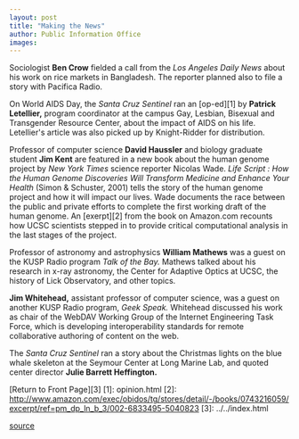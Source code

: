 ```yaml
---
layout: post
title: "Making the News"
author: Public Information Office
images:
---
```


Sociologist **Ben Crow** fielded a call from the _Los Angeles Daily News_ about his work on rice markets in Bangladesh. The reporter planned also to file a story with Pacifica Radio.

On World AIDS Day, the _Santa Cruz Sentinel_ ran an [op-ed][1] by **Patrick Letellier,** program coordinator at the campus Gay, Lesbian, Bisexual and Transgender Resource Center, about the impact of AIDS on his life. Letellier's article was also picked up by Knight-Ridder for distribution.

Professor of computer science **David Haussler** and biology graduate student **Jim Kent** are featured in a new book about the human genome project by _New York Times_ science reporter Nicolas Wade. _Life Script : How the Human Genome Discoveries Will Transform Medicine and Enhance Your Health_ (Simon & Schuster, 2001) tells the story of the human genome project and how it will impact our lives. Wade documents the race between the public and private efforts to complete the first working draft of the human genome. An [exerpt][2] from the book on Amazon.com recounts how UCSC scientists stepped in to provide critical computational analysis in the last stages of the project.

Professor of astronomy and astrophysics **William Mathews** was a guest on the KUSP Radio program _Talk of the Bay._ Mathews talked about his research in x-ray astronomy, the Center for Adaptive Optics at UCSC, the history of Lick Observatory, and other topics.   
  
**Jim Whitehead,** assistant professor of computer science, was a guest on another KUSP Radio program, _Geek Speak._ Whitehead discussed his work as chair of the WebDAV Working Group of the Internet Engineering Task Force, which is developing interoperability standards for remote collaborative authoring of content on the web.  
  
The _Santa Cruz Sentinel_ ran a story about the Christmas lights on the blue whale skeleton at the Seymour Center at Long Marine Lab, and quoted center director **Julie Barrett Heffington.**

[Return to Front Page][3]
[1]: opinion.html
[2]: http://www.amazon.com/exec/obidos/tg/stores/detail/-/books/0743216059/excerpt/ref=pm_dp_ln_b_3/002-6833495-5040823
[3]: ../../index.html

[source](http://www1.ucsc.edu/currents/01-02/12-10/makenews.html "Permalink to makenews")
